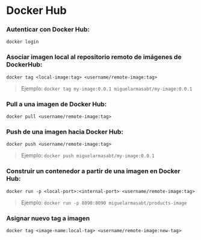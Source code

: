 # Docker Hub

### Autenticar con Docker Hub:
```shell script
docker login
```

### Asociar imagen local al repositorio remoto de imágenes de DockerHub:
```shell script
docker tag <local-image:tag> <username/remote-image:tag>
```
> Ejemplo: `docker tag my-image:0.0.1 miguelarmasabt/my-image:0.0.1`

### Pull a una imagen de Docker Hub:
```shell script
docker pull <username/remote-image:tag>
```

### Push de una imagen hacia Docker Hub:
```shell script
docker push <username/remote-image:tag>
```
> Ejemplo: `docker push miguelarmasabt/my-image:0.0.1`

### Construir un contenedor a partir de una imagen en Docker Hub:
```shell script
docker run -p <local-port>:<internal-port> <username/remote-image:tag>
```
> Ejemplo: `docker run -p 8090:8090 miguelarmasabt/products-image`

### Asignar nuevo tag a imagen
```shell script
docker tag <image-name:local-tag> <username/remote-image:new-tag>
```